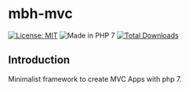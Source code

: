 # mbh-mvc
[![License: MIT](https://img.shields.io/badge/License-MIT-blue.svg)](https://opensource.org/licenses/MIT)
![Made in PHP 7](https://img.shields.io/badge/PHP-7-blue.svg)
[![Total Downloads](https://poser.pugx.org/mbh-framework/mvc/downloads)](https://packagist.org/packages/mbh-framework/mvc)

## Introduction
Minimalist framework to create MVC Apps with php 7.
